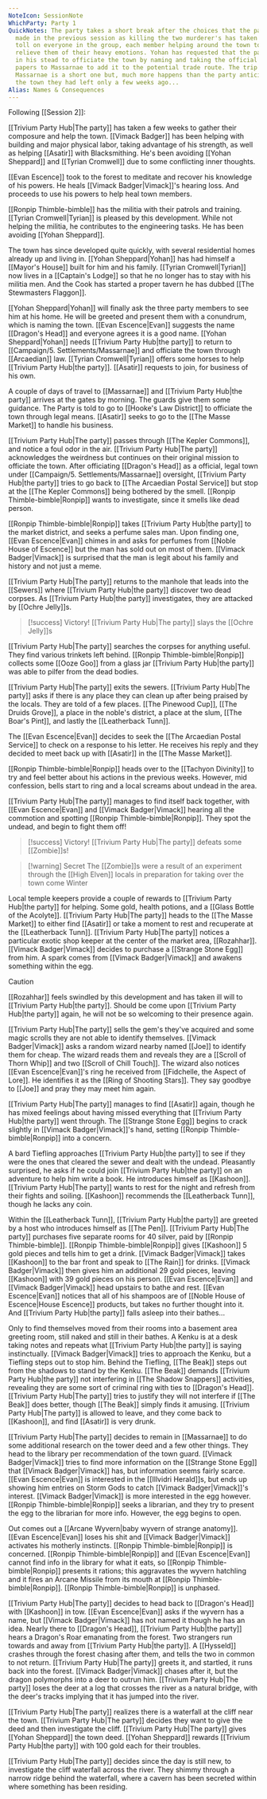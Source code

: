 ```yaml
---
NoteIcon: SessionNote
WhichParty: Party 1
QuickNotes: The party takes a short break after the choices that the party had
  made in the previous session as killing the two murderer's has taken its moral
  toll on everyone in the group, each member helping around the town to help
  relieve them of their heavy emotions. Yohan has requested that the party goes
  in his stead to officiate the town by naming and taking the official founding
  papers to Massarnae to add it to the potential trade route. The trip to
  Massarnae is a short one but, much more happens than the party anticipated in
  the town they had left only a few weeks ago...
Alias: Names & Consequences
---
```


Following [[Session 2]]:

[[Trivium Party Hub|The party]] has taken a few weeks to gather their composure and help the town.
[[Vimack Badger]] has been helping with building and major physical labor, taking advantage of his strength, as well as helping [[Asatir]] with Blacksmithing. He's been avoiding [[Yohan Sheppard]] and [[Tyrian Cromwell]] due to some conflicting inner thoughts.

[[Evan Escence]] took to the forest to meditate and recover his knowledge of his powers. He heals [[Vimack Badger|Vimack]]'s hearing loss. And proceeds to use his powers to help heal town members.

[[Ronpip Thimble-bimble]] has the militia with their patrols and training. [[Tyrian Cromwell|Tyrian]] is pleased by this development. While not helping the militia, he contributes to the engineering tasks. He has been avoiding [[Yohan Sheppard]].

The town has since developed quite quickly, with several residential homes already up and living in. [[Yohan Sheppard|Yohan]] has had himself a [[Mayor's House]] built for him and his family. [[Tyrian Cromwell|Tyrian]] now lives in a [[Captain's Lodge]] so that he no longer has to stay with his militia men. And the Cook has started a proper tavern he has dubbed [[The Stewmasters Flaggon]]. 

[[Yohan Sheppard|Yohan]] will finally ask the three party members to see him at his home. He will be greeted and present them with a conundrum, which is naming the town. [[Evan Escence|Evan]] suggests the name [[Dragon's Head]] and everyone agrees it is a good name. [[Yohan Sheppard|Yohan]] needs [[Trivium Party Hub|the party]] to return to [[Campaign/5. Settlements/Massarnae]] and officiate the town through [[Arcaedian]] law. [[Tyrian Cromwell|Tyrian]] offers some horses to help [[Trivium Party Hub|the party]]. [[Asatir]] requests to join, for business of his own. 

A couple of days of travel to [[Massarnae]] and [[Trivium Party Hub|the party]] arrives at the gates by morning. The guards give them some guidance. The Party is told to go to [[Hooke's Law District]] to officiate the town through legal means. [[Asatir]] seeks to go to the [[The Masse Market]] to handle his business.

[[Trivium Party Hub|The party]] passes through [[The Kepler Commons]], and notice a foul odor in the air. [[Trivium Party Hub|The party]] acknowledges the weirdness but continues on their original mission to officiate the town. After officiating [[Dragon's Head]] as a official, legal town under [[Campaign/5. Settlements/Massarnae]] oversight, [[Trivium Party Hub|the party]] tries to go back to [[The Arcaedian Postal Service]] but stop at the [[The Kepler Commons]] being bothered by the smell. [[Ronpip Thimble-bimble|Ronpip]] wants to investigate, since it smells like dead person. 

[[Ronpip Thimble-bimble|Ronpip]] takes [[Trivium Party Hub|the party]] to the market district, and seeks a perfume sales man. Upon finding one, [[Evan Escence|Evan]] chimes in and asks for perfumes from [[Noble House of Escence]] but the man has sold out on most of them. [[Vimack Badger|Vimack]] is surprised that the man is legit about his family and history and not just a meme.

[[Trivium Party Hub|The party]] returns to the manhole that leads into the [[Sewers]] where [[Trivium Party Hub|the party]] discover two dead corpses. As [[Trivium Party Hub|the party]] investigates, they are attacked by [[Ochre Jelly]]s. 

>[!success] Victory!
>[[Trivium Party Hub|The party]] slays the [[Ochre Jelly]]s 

[[Trivium Party Hub|The party]] searches the corpses for anything useful. They find various trinkets left behind. [[Ronpip Thimble-bimble|Ronpip]] collects some [[Ooze Goo]] from a glass jar [[Trivium Party Hub|the party]] was able to pilfer from the dead bodies.

[[Trivium Party Hub|The party]] exits the sewers. [[Trivium Party Hub|The party]] asks if there is any place they can clean up after being praised by the locals. They are told of a few places. [[The Pinewood Cup]], [[The Druids Grove]], a place in the noble's district, a place at the slum, [[The Boar's Pint]], and lastly the [[Leatherback Tunn]]. 

The [[Evan Escence|Evan]] decides to seek the [[The Arcaedian Postal Service]] to check on a response to his letter. He receives his reply and they decided to meet back up with [[Asatir]] in the [[The Masse Market]].

[[Ronpip Thimble-bimble|Ronpip]] heads over to the [[Tachyon Divinity]] to try and feel better about his actions in the previous weeks. However, mid confession, bells start to ring and a local screams about undead in the area.

[[Trivium Party Hub|The party]] manages to find itself back together, with [[Evan Escence|Evan]] and [[Vimack Badger|Vimack]] hearing all the commotion and spotting [[Ronpip Thimble-bimble|Ronpip]]. They spot the undead, and begin to fight them off!

>[!success] Victory!
>[[Trivium Party Hub|The party]] defeats some [[Zombie]]s!

>[!warning] Secret
>The [[Zombie]]s were a result of an experiment through the [[High Elven]] locals in preparation for taking over the town come Winter

Local temple keepers provide a couple of rewards to [[Trivium Party Hub|the party]] for helping. Some gold, health potions, and a [[Glass Bottle of the Acolyte]]. [[Trivium Party Hub|The party]] heads to the [[The Masse Market]] to either find [[Asatir]] or take a moment to rest and recuperate at the [[Leatherback Tunn]]. [[Trivium Party Hub|The party]] notices a particular exotic shop keeper at the center of the market area, [[Rozahhar]]. [[Vimack Badger|Vimack]] decides to purchase a [[Strange Stone Egg]] from him. A spark comes from [[Vimack Badger|Vimack]] and awakens something within the egg.

> [!caution] 
> [[Rozahhar]] feels swindled by this development and has taken ill will to [[Trivium Party Hub|the party]]. Should be come upon [[Trivium Party Hub|the party]] again, he will not be so welcoming to their presence again.

[[Trivium Party Hub|The party]] sells the gem's they've acquired and some magic scrolls they are not able to identify themselves. [[Vimack Badger|Vimack]] asks a random wizard nearby named [[Joe]] to identify them for cheap. The wizard reads them and reveals they are a [[Scroll of Thorn Whip]] and two [[Scroll of Chill Touch]]. The wizard also notices [[Evan Escence|Evan]]'s ring he received from [[Fidchelle, the Aspect of Lore]]. He identifies it as the [[Ring of Shooting Stars]]. They say goodbye to [[Joe]] and pray they may meet him again.

[[Trivium Party Hub|The party]] manages to find [[Asatir]] again, though he has mixed feelings about having missed everything that [[Trivium Party Hub|the party]] went through. The [[Strange Stone Egg]] begins to crack slightly in [[Vimack Badger|Vimack]]'s hand, setting [[Ronpip Thimble-bimble|Ronpip]] into a concern.

A bard Tiefling approaches [[Trivium Party Hub|the party]] to see if they were the ones that cleared the sewer and dealt with the undead. Pleasantly surprised, he asks if he could join [[Trivium Party Hub|the party]] on an adventure to help him write a book. He introduces himself as [[Kashoon]]. [[Trivium Party Hub|The party]] wants to rest for the night and refresh from their fights and soiling. [[Kashoon]] recommends the [[Leatherback Tunn]], though he lacks any coin.

Within the [[Leatherback Tunn]], [[Trivium Party Hub|the party]] are greeted by a host who introduces himself as [[The Pen]]. [[Trivium Party Hub|The party]] purchases five separate rooms for 40 silver, paid by [[Ronpip Thimble-bimble]]. [[Ronpip Thimble-bimble|Ronpip]] gives [[Kashoon]] 5 gold pieces and tells him to get a drink. [[Vimack Badger|Vimack]] takes [[Kashoon]] to the bar front and speak to [[The Rain]] for drinks. [[Vimack Badger|Vimack]] then gives him an additional 29 gold pieces, leaving [[Kashoon]] with 39 gold pieces on his person. [[Evan Escence|Evan]] and [[Vimack Badger|Vimack]] head upstairs to bathe and rest. [[Evan Escence|Evan]] notices that all of his shampoos are of [[Noble House of Escence|House Escence]] products, but takes no further thought into it. And [[Trivium Party Hub|the party]] falls asleep into their bathes...

Only to find themselves moved from their rooms into a basement area greeting room, still naked and still in their bathes. A Kenku is at a desk taking notes and repeats what [[Trivium Party Hub|the party]] is saying instinctually. [[Vimack Badger|Vimack]] tries to approach the Kenku, but a Tiefling steps out to stop him. Behind the Tiefling, [[The Beak]] steps out from the shadows to stand by the Kenku. [[The Beak]] demands [[Trivium Party Hub|the party]] not interfering in [[The Shadow Snappers]] activities, revealing they are some sort of criminal ring with ties to [[Dragon's Head]]. [[Trivium Party Hub|The party]] tries to justify they will not interfere if [[The Beak]] does better, though [[The Beak]] simply finds it amusing. [[Trivium Party Hub|The party]] is allowed to leave, and they come back to [[Kashoon]], and find [[Asatir]] is very drunk. 

[[Trivium Party Hub|The party]] decides to remain in [[Massarnae]] to do some additional research on the tower deed and a few other things. They head to the library per recommendation of the town guard. [[Vimack Badger|Vimack]] tries to find more information on the [[Strange Stone Egg]] that [[Vimack Badger|Vimack]] has, but information seems fairly scarce. [[Evan Escence|Evan]] is interested in the [[Illvidri Herald]]s, but ends up showing him entries on Storm Gods to catch [[Vimack Badger|Vimack]]'s interest. [[Vimack Badger|Vimack]] is more interested in the egg however. [[Ronpip Thimble-bimble|Ronpip]] seeks a librarian, and they try to present the egg to the librarian for more info. However, the egg begins to open.

Out comes out a [[Arcane Wyvern|baby wyvern of strange anatomy]]. [[Evan Escence|Evan]] loses his shit and [[Vimack Badger|Vimack]] activates his motherly instincts. [[Ronpip Thimble-bimble|Ronpip]] is concerned. [[Ronpip Thimble-bimble|Ronpip]] and [[Evan Escence|Evan]] cannot find info in the library for what it eats, so [[Ronpip Thimble-bimble|Ronpip]] presents it rations; this aggravates the wyvern hatchling and it fires an Arcane Missile from its mouth at [[Ronpip Thimble-bimble|Ronpip]]. [[Ronpip Thimble-bimble|Ronpip]] is unphased.

[[Trivium Party Hub|The party]] decides to head back to [[Dragon's Head]] with [[Kashoon]] in tow. [[Evan Escence|Evan]] asks if the wyvern has a name, but [[Vimack Badger|Vimack]] has not named it though he has an idea. Nearly there to [[Dragon's Head]], [[Trivium Party Hub|the party]] hears a Dragon's Roar emanating from the forest. Two strangers run towards and away from [[Trivium Party Hub|the party]]. A [[Hysseld]] crashes through the forest chasing after them, and tells the two in common to not return. [[Trivium Party Hub|The party]] greets it, and startled, it runs back into the forest. [[Vimack Badger|Vimack]] chases after it, but the dragon polymorphs into a deer to outrun him. [[Trivium Party Hub|The party]] loses the deer at a log that crosses the river as a natural bridge, with the deer's tracks implying that it has jumped into the river.

[[Trivium Party Hub|The party]] realizes there is a waterfall at the cliff near the town. [[Trivium Party Hub|The party]] decides they want to give the deed and then investigate the cliff. [[Trivium Party Hub|The party]] gives [[Yohan Sheppard]] the town deed. [[Yohan Sheppard]] rewards [[Trivium Party Hub|the party]] with 100 gold each for their troubles.

[[Trivium Party Hub|The party]] decides since the day is still new, to investigate the cliff waterfall across the river. They shimmy through a narrow ridge behind the waterfall, where a cavern has been secreted within where something has been residing.
